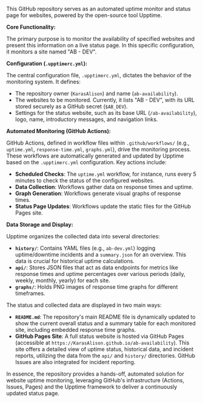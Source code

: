 This GitHub repository serves as an automated uptime monitor and status page for websites, powered by the open-source tool Upptime.

**Core Functionality:**

The primary purpose is to monitor the availability of specified websites and present this information on a live status page. In this specific configuration, it monitors a site named "AB - DEV".

**Configuration (`.upptimerc.yml`):**

The central configuration file, `.upptimerc.yml`, dictates the behavior of the monitoring system. It defines:
- The repository owner (`KarasAlison`) and name (`ab-availability`).
- The websites to be monitored. Currently, it lists "AB - DEV", with its URL stored securely as a GitHub secret (`$AB_DEV`).
- Settings for the status website, such as its base URL (`/ab-availability`), logo, name, introductory messages, and navigation links.

**Automated Monitoring (GitHub Actions):**

GitHub Actions, defined in workflow files within `.github/workflows/` (e.g., `uptime.yml`, `response-time.yml`, `graphs.yml`), drive the monitoring process. These workflows are automatically generated and updated by Upptime based on the `.upptimerc.yml` configuration. Key actions include:
- **Scheduled Checks**: The `uptime.yml` workflow, for instance, runs every 5 minutes to check the status of the configured websites.
- **Data Collection**: Workflows gather data on response times and uptime.
- **Graph Generation**: Workflows generate visual graphs of response times.
- **Status Page Updates**: Workflows update the static files for the GitHub Pages site.

**Data Storage and Display:**

Upptime organizes the collected data into several directories:
- **`history/`**: Contains YAML files (e.g., `ab-dev.yml`) logging uptime/downtime incidents and a `summary.json` for an overview. This data is crucial for historical uptime calculations.
- **`api/`**: Stores JSON files that act as data endpoints for metrics like response times and uptime percentages over various periods (daily, weekly, monthly, yearly) for each site.
- **`graphs/`**: Holds PNG images of response time graphs for different timeframes.

The status and collected data are displayed in two main ways:
- **`README.md`**: The repository's main README file is dynamically updated to show the current overall status and a summary table for each monitored site, including embedded response time graphs.
- **GitHub Pages Site**: A full status website is hosted via GitHub Pages (accessible at `https://KarasAlison.github.io/ab-availability`). This site offers a detailed view of uptime status, historical data, and incident reports, utilizing the data from the `api/` and `history/` directories. GitHub Issues are also integrated for incident reporting.

In essence, the repository provides a hands-off, automated solution for website uptime monitoring, leveraging GitHub's infrastructure (Actions, Issues, Pages) and the Upptime framework to deliver a continuously updated status page.
